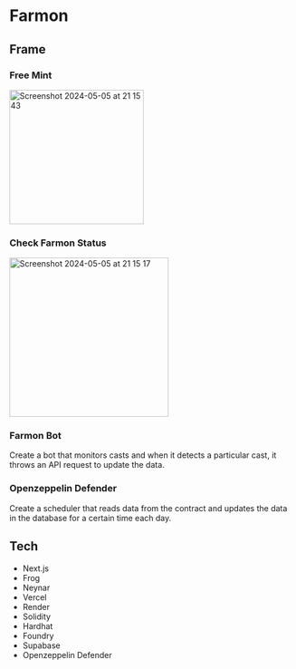 # Farmon

## Frame

### Free Mint

<img width="237" alt="Screenshot 2024-05-05 at 21 15 43" src="https://github.com/Timeless-Org/Farmon/assets/154433311/a1a33816-37d9-43bf-83d1-cea64db88971">


### Check Farmon Status

<img width="281" alt="Screenshot 2024-05-05 at 21 15 17" src="https://github.com/Timeless-Org/Farmon/assets/154433311/38bf8a2b-294c-400a-a7a3-c4d25d78074b">

### Farmon Bot

Create a bot that monitors casts and when it detects a particular cast, it throws an API request to update the data.

### Openzeppelin Defender

Create a scheduler that reads data from the contract and updates the data in the database for a certain time each day.

## Tech

- Next.js
- Frog
- Neynar
- Vercel
- Render
- Solidity
- Hardhat
- Foundry
- Supabase
- Openzeppelin Defender
